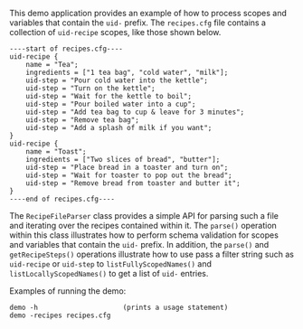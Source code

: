 This demo application provides an example of how to process scopes and
variables that contain the `uid-` prefix. The `recipes.cfg` file
contains a collection of `uid-recipe` scopes, like those shown below.

```
----start of recipes.cfg----
uid-recipe {
    name = "Tea";
    ingredients = ["1 tea bag", "cold water", "milk"];
    uid-step = "Pour cold water into the kettle";
    uid-step = "Turn on the kettle";
    uid-step = "Wait for the kettle to boil";
    uid-step = "Pour boiled water into a cup";
    uid-step = "Add tea bag to cup & leave for 3 minutes";
    uid-step = "Remove tea bag";
    uid-step = "Add a splash of milk if you want";
}
uid-recipe {
    name = "Toast";
    ingredients = ["Two slices of bread", "butter"];
    uid-step = "Place bread in a toaster and turn on";
    uid-step = "Wait for toaster to pop out the bread";
    uid-step = "Remove bread from toaster and butter it";
}
----end of recipes.cfg----
```

The `RecipeFileParser` class provides a simple API for parsing such a
file and iterating over the recipes contained within it. The `parse()`
operation within this class illustrates how to perform schema validation
for scopes and variables that contain the `uid-` prefix. In addition,
the `parse()` and `getRecipeSteps()` operations illustrate how to use pass a
filter string such as `uid-recipe` or `uid-step` to
`listFullyScopedNames()` and `listLocallyScopedNames()` to get a list of
`uid-` entries.

Examples of running the demo:

```
demo -h                     (prints a usage statement)
demo -recipes recipes.cfg
```
